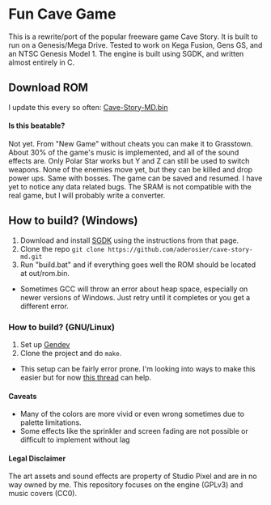 # Fun Cave Game
This is a rewrite/port of the popular freeware game Cave Story. It is built to run on a Genesis/Mega Drive.
Tested to work on Kega Fusion, Gens GS, and an NTSC Genesis Model 1.
The engine is built using SGDK, and written almost entirely in C.

## Download ROM
I update this every so often: [Cave-Story-MD.bin](https://dl.dropboxusercontent.com/u/105253377/Cave-Story-MD.bin)

#### Is this beatable?
Not yet.
From "New Game" without cheats you can make it to Grasstown. 
About 30% of the game's music is implemented, and all of the sound effects are.
Only Polar Star works but Y and Z can still be used to switch weapons.
None of the enemies move yet, but they can be killed and drop power ups. Same with bosses.
The game can be saved and resumed. I have yet to notice any data related bugs. The SRAM is not compatible with the real game, but I will probably write a converter.

## How to build? (Windows)
1. Download and install [SGDK](http://github.com/Stephane-D/SGDK.git) using the instructions from that page.
2. Clone the repo `git clone https://github.com/aderosier/cave-story-md.git`
3. Run "build.bat" and if everything goes well the ROM should be located at out/rom.bin.
  - Sometimes GCC will throw an error about heap space, especially on newer versions of Windows. Just retry until it completes or you get a different error.

### How to build? (GNU/Linux)
1. Set up [Gendev](https://code.google.com/p/gendev/)
2. Clone the project and do `make`.
  - This setup can be fairly error prone. I'm looking into ways to make this easier but for now [this thread](http://gendev.spritesmind.net/forum/viewtopic.php?t=1248&sid=062e63d4c70d3d74012e31e680089aab) can help.

#### Caveats
- Many of the colors are more vivid or even wrong sometimes due to palette limitations.
- Some effects like the sprinkler and screen fading are not possible or difficult to implement without lag

#### Legal Disclaimer
The art assets and sound effects are property of Studio Pixel and are in no way owned by me.
This repository focuses on the engine (GPLv3) and music covers (CC0).

